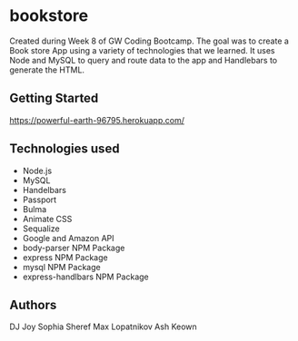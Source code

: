 # bookstore
Created during Week 8 of GW Coding Bootcamp. The goal was to create a Book store App using a variety of technologies that we learned. It uses Node and MySQL to query and route data to the app and Handlebars to generate the HTML.
## Getting Started
https://powerful-earth-96795.herokuapp.com/
## Technologies used
- Node.js
- MySQL
- Handelbars
- Passport
- Bulma
- Animate CSS
- Sequalize
- Google and Amazon API
- body-parser NPM Package
- express NPM Package
- mysql NPM Package
- express-handlbars NPM Package

## Authors
DJ Joy
Sophia Sheref
Max Lopatnikov
Ash Keown
